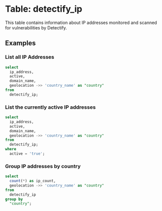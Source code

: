 # Table: detectify_ip

This table contains information about IP addresses monitored and scanned for vulnerabilities by Detectify.

## Examples

### List all IP Addresses

```sql
select
  ip_address,
  active,
  domain_name,
  geolocation ->> 'country_name' as "country"
from
  detectify_ip;
```

### List the currently active IP addresses

```sql
select
  ip_address,
  active,
  domain_name,
  geolocation ->> 'country_name' as "country"
from
  detectify_ip;
where
  active = 'true';
```

### Group IP addresses by country

```sql
select
  count(*) as ip_count,
  geolocation ->> 'country_name' as "country"
from
  detectify_ip
group by
  "country";
```
